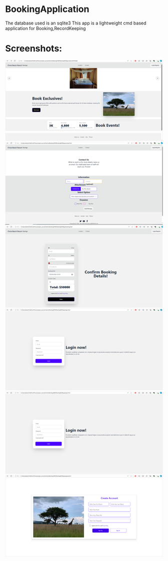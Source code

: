 # BookingApplication
The database used is an sqlite3 
This app is a lightweight cmd based application for Booking,RecordKeeping

# Screenshots: 

![alt text](bookn\first.png)
![alt text](bookn\second.png)
![alt text](bookn\third.png)
![alt text](bookn\fourth.png)
![alt text](bookn\sixth.png)
![alt text](bookn\fifth.png)
